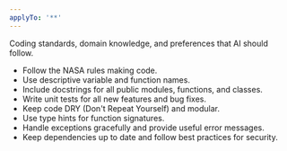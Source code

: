 ```yaml
---
applyTo: '**'
---
```

Coding standards, domain knowledge, and preferences that AI should follow.

- Follow the NASA rules making code.
- Use descriptive variable and function names.
- Include docstrings for all public modules, functions, and classes.
- Write unit tests for all new features and bug fixes.
- Keep code DRY (Don't Repeat Yourself) and modular.
- Use type hints for function signatures.
- Handle exceptions gracefully and provide useful error messages.
- Keep dependencies up to date and follow best practices for security.